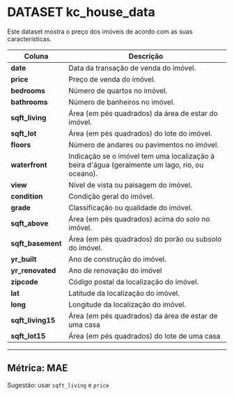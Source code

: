 # DATASET kc_house_data

Este dataset mostra o preço dos imóveis de acordo com as suas características.

| Coluna| Descrição |
|---|---|
| **date** | Data da transação de venda do imóvel. |
| **price** | Preço de venda do imóvel. |
| **bedrooms** | Número de quartos no imóvel. |
| **bathrooms** | Número de banheiros no imóvel. |
| **sqft_living** | Área (em pés quadrados) da área de estar do imóvel. |
| **sqft_lot** | Área (em pés quadrados) do lote do imóvel. |
| **floors** | Número de andares ou pavimentos no imóvel. |
| **waterfront** | Indicação se o imóvel tem uma localização à beira d'água (geralmente um lago, rio, ou oceano). |
| **view** | Nível de vista ou paisagem do imóvel. |
| **condition** | Condição geral do imóvel. |
| **grade** | Classificação ou qualidade do imóvel. |
| **sqft_above** | Área (em pés quadrados) acima do solo no imóvel. |
| **sqft_basement** | Área (em pés quadrados) do porão ou subsolo do imóvel. |
| **yr_built** | Ano de construção do imóvel. |
| **yr_renovated** | Ano de renovação do imóvel |
| **zipcode** | Código postal da localização do imóvel. |
| **lat** | Latitude da localização do imóvel. |
| **long** | Longitude da localização do imóvel. |
| **sqft_living15** | Área (em pés quadrados) da área de estar de uma casa |
| **sqft_lot15** | Área (em pés quadrados) do lote de uma casa  |

--------------------------------------
Métrica: MAE
--------------------------------------
Sugestão: usar `sqft_living` e `price`